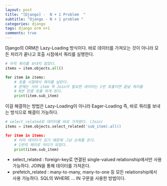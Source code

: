 ```yaml
---
layout: post
title: "[Django] -  N + 1 Problem  "
subtitle: "Django - N + 1 problem "
categories: django
tags: django orm n+1
comments: true
---
```


Django의 ORM은 Lazy-Loading 방식이다. 바로 데이터를 가져오는 것이 아니라 모든 처리가 끝나고 호출 시점에서 쿼리를 실행한다.

```python
# 아직 쿼리를 보내지 않았다.
items = item.objects.all()

for item in items:
	# 호출 시점에서 쿼리를 날린다.
	# 문제는 서브 item 즉 Join이 필요한 데이터는 1번 호출이면 끝날 쿼리를
	# N번 만큼 호출 하게 된다.
	print(item.sub_item)

```

이걸 해결하는 방법은 Lazy-Loading이 아니라 Eager-Loading 즉, 바로 쿼리를 보내는 방식으로 해결이 가능하다.

```python
# select_related로 데이터를 바로 가져왔다. (Join)
items = item.objects.select_related('sub_item).all()

for item in items:
	# 이미 데이터가 있기 때문에 그냥 순회를 돈다.
	# 1번의 쿼리로 처리가 되었다.
	print(item.sub_item)

```

- select_related : foreign-key로 연결된 single-valued relationship에서만 사용 가능하다. JOIN을 통해 데이터를 가져온다.
- prefetch_related : many-to-many, many-to-one 등 모든 relationship에서 사용 가능하다. SQL의 WHERE ... IN 구문을 사용한 방법이다.
